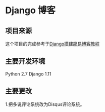 # Django 博客
## 项目来源
这个项目的完成参考于[Django搭建简易博客教程](https://andrew-liu.gitbooks.io/django-blog/index.html)
## 主要开发环境
Python 2.7
Django 1.11

## 主要更改
1.把多说评论系统改为Disqus评论系统。
